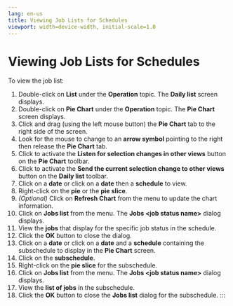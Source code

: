 ```yaml
---
lang: en-us
title: Viewing Job Lists for Schedules
viewport: width=device-width, initial-scale=1.0
---
```


#  Viewing Job Lists for Schedules

To view the job list:

1.  Double-click on **List** under the **Operation** topic. The **Daily
    list** screen displays.
2.  Double-click on **Pie Chart** under the **Operation** topic. The
    **Pie Chart** screen displays.
3.  Click and drag (using the left mouse button) the **Pie Chart** tab
    to the right side of the screen.
4.  Look for the mouse to change to an **arrow symbol** pointing to the
    right then release the **Pie Chart** tab.
5.  Click to activate the **Listen for selection changes in other
    views** button on the **Pie Chart** toolbar.
6.  Click to activate the **Send the current selection change to other
    views** button on the **Daily list** toolbar.
7.  Click on a **date** or click on a **date** then a **schedule** to
    view.
8.  Right-click on the **pie** or the **pie slice**.
9.  *(Optional)* Click on **Refresh Chart** from the
    menu to update the chart information.
10. Click on **Jobs list** from the menu. The **Jobs \<job status
    name\>** dialog displays.
11. View the **jobs** that display for the specific job status in the
    schedule.
12. Click the **OK** button to close the dialog.
13. Click on a **date** or click on a **date** and a **schedule**
    containing the subschedule to display in the **Pie Chart** screen.
14. Click on the **subschedule**.
15. Right-click on the **pie slice** for the subschedule.
16. Click on **Jobs list** from the menu. The **Jobs \<job status
    name\>** dialog displays.
17. View the **list of jobs** in the subschedule.
18. Click the **OK** button to close the **Jobs list** dialog for the
    subschedule.
:::

 


